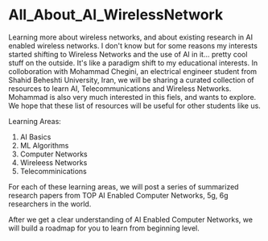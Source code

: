 # All_About_AI_WirelessNetwork
Learning more about wireless networks, and about existing research in AI enabled wireless networks. I don't know but for some reasons my interests started  shifting to Wireless Networks and the use of AI in it... pretty cool stuff on the outside. It's like a paradigm shift to my educational interests. In colloboration with Mohammad Chegini, an electrical engineer student from Shahid Beheshti University, Iran, we will be sharing a curated collection of resources to learn AI, Telecommunications and Wireless Networks. Mohammad is also very much interested in this fiels, and wants to explore. We hope that these list of resources will be useful for other students like us. 


Learning Areas: 

1. AI Basics
2. ML Algorithms
3. Computer Networks
4. Wireleess Networks
5. Telecomminications


For each of these learning areas, we will post a series of summarized research papers from TOP AI Enabled Computer Networks, 5g, 6g researchers in the world.

After we get a clear understanding of AI Enabled Computer Networks, we will build a roadmap for you to learn from beginning level. 
